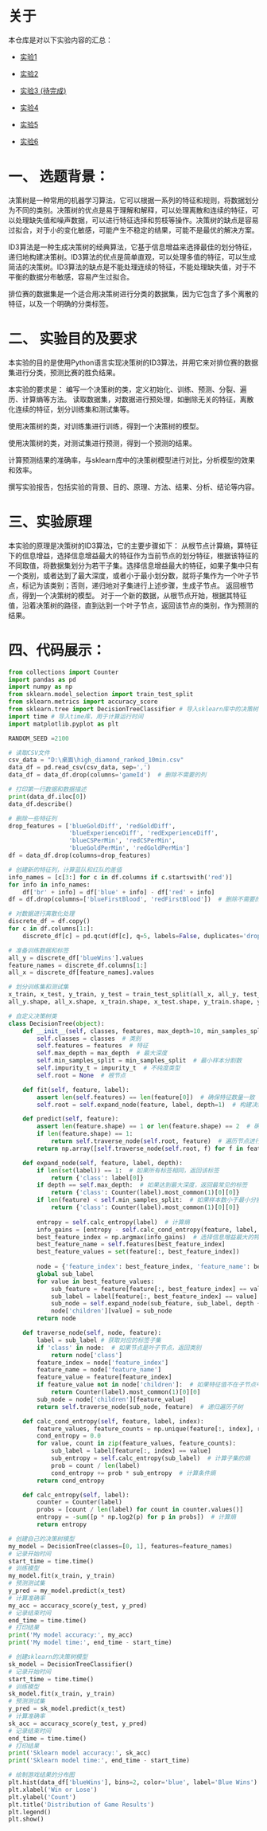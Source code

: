 # 关于

本仓库是对以下实验内容的汇总：

- [实验1](./ML1/README.md)

- [实验2](./ML2/README.md)

- [实验3 (待完成)](./ML3/README.md) 

- [实验4](./ML4/README.md)

- [实验5](./ML5/README.md)

- [实验6](./ML6/README.md)


# 一、 选题背景：
决策树是一种常用的机器学习算法，它可以根据一系列的特征和规则，将数据划分为不同的类别。决策树的优点是易于理解和解释，可以处理离散和连续的特征，可以处理缺失值和噪声数据，可以进行特征选择和剪枝等操作。决策树的缺点是容易过拟合，对于小的变化敏感，可能产生不稳定的结果，可能不是最优的解决方案。

ID3算法是一种生成决策树的经典算法，它基于信息增益来选择最佳的划分特征，递归地构建决策树。ID3算法的优点是简单直观，可以处理多值的特征，可以生成简洁的决策树。ID3算法的缺点是不能处理连续的特征，不能处理缺失值，对于不平衡的数据分布敏感，容易产生过拟合。

排位赛的数据集是一个适合用决策树进行分类的数据集，因为它包含了多个离散的特征，以及一个明确的分类标签。


# 二、 实验目的及要求
本实验的目的是使用Python语言实现决策树的ID3算法，并用它来对排位赛的数据集进行分类，预测比赛的胜负结果。

本实验的要求是：
编写一个决策树的类，定义初始化、训练、预测、分裂、遍历、计算熵等方法。
读取数据集，对数据进行预处理，如删除无关的特征，离散化连续的特征，划分训练集和测试集等。

使用决策树的类，对训练集进行训练，得到一个决策树的模型。

使用决策树的类，对测试集进行预测，得到一个预测的结果。

计算预测结果的准确率，与sklearn库中的决策树模型进行对比，分析模型的效果和效率。

撰写实验报告，包括实验的背景、目的、原理、方法、结果、分析、结论等内容。

# 三、实验原理
本实验的原理是决策树的ID3算法，它的主要步骤如下：
从根节点计算熵，算特征下的信息增益，选择信息增益最大的特征作为当前节点的划分特征，根据该特征的不同取值，将数据集划分为若干子集。选择信息增益最大的特征，如果子集中只有一个类别，或者达到了最大深度，或者小于最小划分数，就将子集作为一个叶子节点，标记为该类别；否则，递归地对子集进行上述步骤，生成子节点。
返回根节点，得到一个决策树的模型。
对于一个新的数据，从根节点开始，根据其特征值，沿着决策树的路径，直到达到一个叶子节点，返回该节点的类别，作为预测的结果。

# 四、代码展示：
```python
from collections import Counter
import pandas as pd
import numpy as np
from sklearn.model_selection import train_test_split
from sklearn.metrics import accuracy_score
from sklearn.tree import DecisionTreeClassifier # 导入sklearn库中的决策树模型，作为对比
import time # 导入time库，用于计算运行时间
import matplotlib.pyplot as plt

RANDOM_SEED =2100

# 读取CSV文件
csv_data = "D:\桌面\high_diamond_ranked_10min.csv"
data_df = pd.read_csv(csv_data, sep=',')
data_df = data_df.drop(columns='gameId')  # 删除不需要的列

# 打印第一行数据和数据描述
print(data_df.iloc[0])
data_df.describe()

# 删除一些特征列
drop_features = ['blueGoldDiff', 'redGoldDiff', 
                 'blueExperienceDiff', 'redExperienceDiff', 
                 'blueCSPerMin', 'redCSPerMin', 
                 'blueGoldPerMin', 'redGoldPerMin']
df = data_df.drop(columns=drop_features)

# 创建新的特征列，计算蓝队和红队的差值
info_names = [c[3:] for c in df.columns if c.startswith('red')]
for info in info_names:
    df['br' + info] = df['blue' + info] - df['red' + info]
df = df.drop(columns=['blueFirstBlood', 'redFirstBlood'])  # 删除不需要的列

# 对数据进行离散化处理
discrete_df = df.copy()
for c in df.columns[1:]:
    discrete_df[c] = pd.qcut(df[c], q=5, labels=False, duplicates='drop')

# 准备训练数据和标签
all_y = discrete_df['blueWins'].values
feature_names = discrete_df.columns[1:]
all_x = discrete_df[feature_names].values

# 划分训练集和测试集
x_train, x_test, y_train, y_test = train_test_split(all_x, all_y, test_size=0.2, random_state=RANDOM_SEED)
all_y.shape, all_x.shape, x_train.shape, x_test.shape, y_train.shape, y_test.shape

# 自定义决策树类
class DecisionTree(object):
    def __init__(self, classes, features, max_depth=10, min_samples_split=10, impurity_t='entropy'):
        self.classes = classes  # 类别
        self.features = features  # 特征
        self.max_depth = max_depth  # 最大深度
        self.min_samples_split = min_samples_split  # 最小样本分割数
        self.impurity_t = impurity_t  # 不纯度类型
        self.root = None  # 根节点

    def fit(self, feature, label):
        assert len(self.features) == len(feature[0])  # 确保特征数量一致
        self.root = self.expand_node(feature, label, depth=1)  # 构建决策树

    def predict(self, feature):
        assert len(feature.shape) == 1 or len(feature.shape) == 2  # 确保特征维度正确
        if len(feature.shape) == 1:
            return self.traverse_node(self.root, feature)  # 遍历节点进行预测
        return np.array([self.traverse_node(self.root, f) for f in feature])  # 批量预测

    def expand_node(self, feature, label, depth):
        if len(set(label)) == 1:  # 如果所有标签相同，返回该标签
            return {'class': label[0]}
        if depth == self.max_depth:  # 如果达到最大深度，返回最常见的标签
            return {'class': Counter(label).most_common(1)[0][0]}
        if len(feature) < self.min_samples_split:  # 如果样本数小于最小分割数，返回最常见的标签
            return {'class': Counter(label).most_common(1)[0][0]}
        
        entropy = self.calc_entropy(label)  # 计算熵
        info_gains = [entropy - self.calc_cond_entropy(feature, label, i) for i in range(len(self.features))]  # 计算信息增益
        best_feature_index = np.argmax(info_gains)  # 选择信息增益最大的特征
        best_feature_name = self.features[best_feature_index]
        best_feature_values = set(feature[:, best_feature_index])
        
        node = {'feature_index': best_feature_index, 'feature_name': best_feature_name, 'children': {}}
        global sub_label
        for value in best_feature_values:
            sub_feature = feature[feature[:, best_feature_index] == value]
            sub_label = label[feature[:, best_feature_index] == value]
            sub_node = self.expand_node(sub_feature, sub_label, depth + 1)  # 递归构建子树
            node['children'][value] = sub_node
        return node

    def traverse_node(self, node, feature):
        label = sub_label # 获取对应的标签子集
        if 'class' in node:  # 如果节点是叶子节点，返回类别
            return node['class']
        feature_index = node['feature_index']
        feature_name = node['feature_name']
        feature_value = feature[feature_index]
        if feature_value not in node['children']:  # 如果特征值不在子节点中，返回最常见的标签
            return Counter(label).most_common(1)[0][0]
        sub_node = node['children'][feature_value]
        return self.traverse_node(sub_node, feature)  # 递归遍历子树

    def calc_cond_entropy(self, feature, label, index):
        feature_values, feature_counts = np.unique(feature[:, index], return_counts=True)
        cond_entropy = 0.0
        for value, count in zip(feature_values, feature_counts):
            sub_label = label[feature[:, index] == value]
            sub_entropy = self.calc_entropy(sub_label)  # 计算子集的熵
            prob = count / len(label)
            cond_entropy += prob * sub_entropy  # 计算条件熵
        return cond_entropy

    def calc_entropy(self, label):
        counter = Counter(label)
        probs = [count / len(label) for count in counter.values()]
        entropy = -sum([p * np.log2(p) for p in probs])  # 计算熵
        return entropy

# 创建自己的决策树模型
my_model = DecisionTree(classes=[0, 1], features=feature_names)
# 记录开始时间
start_time = time.time()
# 训练模型
my_model.fit(x_train, y_train)
# 预测测试集
y_pred = my_model.predict(x_test)
# 计算准确率
my_acc = accuracy_score(y_test, y_pred)
# 记录结束时间
end_time = time.time()
# 打印结果
print('My model accuracy:', my_acc)
print('My model time:', end_time - start_time)

# 创建sklearn的决策树模型
sk_model = DecisionTreeClassifier()
# 记录开始时间
start_time = time.time()
# 训练模型
sk_model.fit(x_train, y_train)
# 预测测试集
y_pred = sk_model.predict(x_test)
# 计算准确率
sk_acc = accuracy_score(y_test, y_pred)
# 记录结束时间
end_time = time.time()
# 打印结果
print('Sklearn model accuracy:', sk_acc)
print('Sklearn model time:', end_time - start_time)

# 绘制游戏结果的分布图
plt.hist(data_df['blueWins'], bins=2, color='blue', label='Blue Wins')
plt.xlabel('Win or Lose')
plt.ylabel('Count')
plt.title('Distribution of Game Results')
plt.legend()
plt.show()
```
